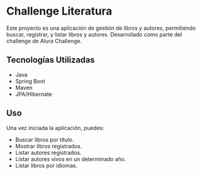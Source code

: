 # Challenge Literatura

Este proyecto es una aplicación de gestión de libros y autores, permitiendo buscar, registrar, y listar libros y autores. Desarrollado como parte del challenge de Alura Challenge.

## Tecnologías Utilizadas

- Java
- Spring Boot
- Maven
- JPA/Hibernate

## Uso

Una vez iniciada la aplicación, puedes:

- Buscar libros por título.
- Mostrar libros registrados.
- Listar autores registrados.
- Listar autores vivos en un determinado año.
- Listar libros por idiomas.


